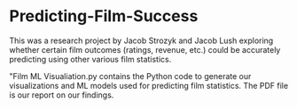 # Predicting-Film-Success

This was a research project by Jacob Strozyk and Jacob Lush exploring whether certain film outcomes (ratings, revenue, etc.) could be accurately predicting using other various film statistics.

"Film ML Visualiation.py contains the Python code to generate our visualizations and ML models used for predicting film statistics.
The PDF file is our report on our findings.
